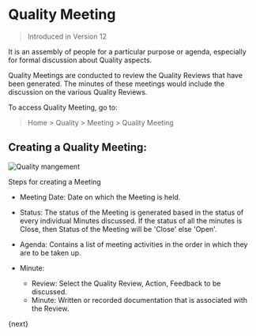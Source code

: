 <!-- add-breadcrumbs -->
# Quality Meeting

> Introduced in Version 12

 It is an assembly of people for a particular purpose or agenda, especially for formal discussion about Quality aspects.

 Quality Meetings are conducted to review the Quality Reviews that have been generated. The minutes of these meetings would include the discussion on the various Quality Reviews.

 To access Quality Meeting, go to:
> Home > Quality > Meeting > Quality Meeting

## Creating a Quality Meeting:

 <img class="screenshot" alt="Quality mangement" src="{{docs_base_url}}/assets/img/quality-management/meeting.gif">

 Steps for creating a Meeting

 * Meeting Date: Date on which the Meeting is held.

 * Status: The status of the Meeting is generated based in the status of every individual Minutes discussed. If the status of all the minutes is Close, then Status of the Meeting will be 'Close' else 'Open'.

 * Agenda: Contains a list of meeting activities in the order in which they are to be taken up.

 * Minute:

    - Review: Select the Quality Review, Action, Feedback to be discussed.
    - Minute: Written or recorded documentation that is associated with the Review.

{next}